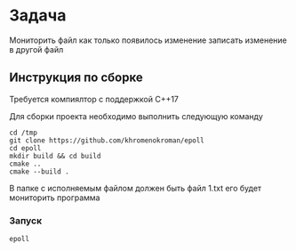 # Задача
Мониторить файл как только появилось изменение записать изменение в другой файл

## Инструкция по сборке

Требуется компиялтор с поддержкой C++17

Для сборки проекта необходимо выполнить следующую команду
```
cd /tmp
git clone https://github.com/khromenokroman/epoll
cd epoll
mkdir build && cd build
cmake ..
cmake --build .
```
В папке с исполняемым файлом должен быть файл 1.txt его будет мониторить программа

### Запуск

```
epoll